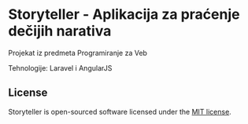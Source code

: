 # Storyteller - Aplikacija za praćenje dečijih narativa

Projekat iz predmeta Programiranje za Veb

Tehnologije: Laravel i AngularJS

## License

Storyteller is open-sourced software licensed under the [MIT license](http://opensource.org/licenses/MIT).
